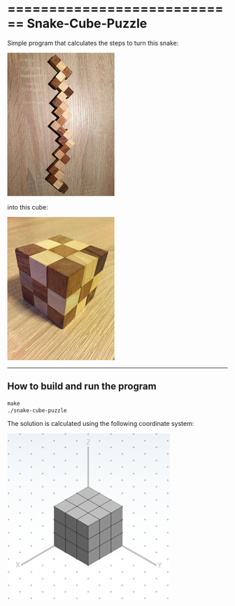 ============================
Snake-Cube-Puzzle
============================

Simple program that calculates the steps to turn this snake:

![snake](images/snake.png) 

into this cube:

![cube](images/cube.png) 

----------------------------------
How to build and run the program
----------------------------------
```
make
./snake-cube-puzzle
```

The solution is calculated using the following coordinate system:

![coordinate-system](images/coordinate-system.png)
